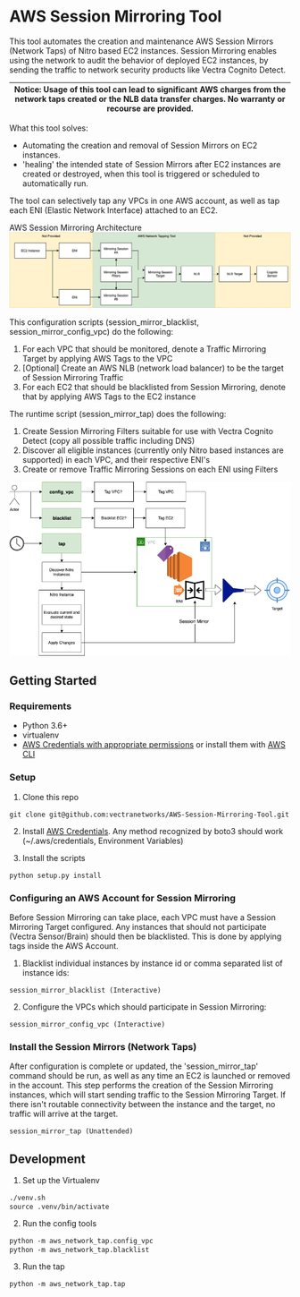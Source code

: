 # AWS Session Mirroring Tool

This tool automates the creation and maintenance AWS Session Mirrors (Network Taps) of Nitro based EC2 instances. 
Session Mirroring enables using the network to audit the behavior of deployed EC2 instances, by sending the traffic to network security products like Vectra Cognito Detect.

| Notice: Usage of this tool can lead to significant AWS charges from the network taps created or the NLB data transfer charges. No warranty or recourse are provided. |
| --- |

What this tool solves:

- Automating the creation and removal of Session Mirrors on EC2 instances.
- 'healing' the intended state of Session Mirrors after EC2 instances are created or destroyed, when this tool is triggered or scheduled to automatically run.

The tool can selectively tap any VPCs in one AWS account, as well as tap each ENI (Elastic Network Interface) attached to an EC2.



AWS Session Mirroring Architecture
![SessionMirror Architecture!](docs/AWS_SessionMirror_Architecture.png)


This configuration scripts (session_mirror_blacklist, session_mirror_config_vpc) do the following:

1. For each VPC that should be monitored, denote a Traffic Mirroring Target by applying AWS Tags to the VPC
1. [Optional] Create an AWS NLB (network load balancer) to be the target of Session Mirroring Traffic 
1. For each EC2 that should be blacklisted from Session Mirroring, denote that by applying AWS Tags to the EC2 instance

The runtime script (session_mirror_tap) does the following:

1. Create Session Mirroring Filters suitable for use with Vectra Cognito Detect (copy all possible traffic including DNS)
1. Discover all eligible instances (currently only Nitro based instances are supported) in each VPC, and their respective ENI's 
1. Create or remove Traffic Mirroring Sessions on each ENI using Filters


![Network Tapping Tool!](docs/AWS_Network_Tap.png)



## Getting Started

### Requirements
- Python 3.6+
- virtualenv
- [AWS Credentials with appropriate permissions](https://docs.aws.amazon.com/cli/latest/userguide/cli-configure-files.html) or install them with [AWS CLI](https://aws.amazon.com/cli/)

### Setup
1. Clone this repo
```console
git clone git@github.com:vectranetworks/AWS-Session-Mirroring-Tool.git
```        
     
2. Install [AWS Credentials](https://docs.aws.amazon.com/cli/latest/userguide/cli-configure-files.html). Any method recognized by boto3 should work (~/.aws/credentials, Environment Variables)
        
3. Install the scripts
```console
python setup.py install
```

### Configuring an AWS Account for Session Mirroring
Before Session Mirroring can take place, each VPC must have a Session Mirroring Target configured. 
Any instances that should not participate (Vectra Sensor/Brain) should then be blacklisted.
This is done by applying tags inside the AWS Account.

1. Blacklist individual instances by instance id or comma separated list of instance ids:
```console
session_mirror_blacklist (Interactive)
```

2. Configure the VPCs which should participate in Session Mirroring:
```console
session_mirror_config_vpc (Interactive)
```
    
### Install the Session Mirrors (Network Taps)
After configuration is complete or updated, the 'session_mirror_tap' command should be run, as well as any time an EC2 is launched or removed in the account.
This step performs the creation of the Session Mirroring instances, which will start sending traffic to the Session Mirroring Target.
If there isn't routable connectivity between the instance and the target, no traffic will arrive at the target.
```console
session_mirror_tap (Unattended)
```


## Development
1. Set up the Virtualenv
```console
./venv.sh
source .venv/bin/activate
```   

2. Run the config tools
```console
python -m aws_network_tap.config_vpc
python -m aws_network_tap.blacklist
```

3. Run the tap
```console
python -m aws_network_tap.tap
```
